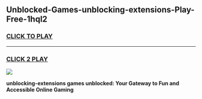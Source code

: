 
## Unblocked-Games-unblocking-extensions-Play-Free-1hql2
<h3>
<a href="https://premium76.site?title=unblocking-extensions&ref=18A1">CLICK TO PLAY</a></h3>
<hr>

<h3>
<a href="https://premium76.site?title=unblocking-extensions&ref=18A1">CLICK 2 PLAY</a>
  
</h3>

<a href="https://premium76.site?title=unblocking-extensions&ref=18A1"><img src="https://clearcache.store/games.png"></a>


**unblocking-extensions games unblocked: Your Gateway to Fun and Accessible Online Gaming**
